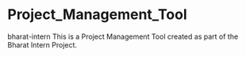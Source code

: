 # Project_Management_Tool
bharat-intern
This is a Project Management Tool created as part of the Bharat Intern Project.
